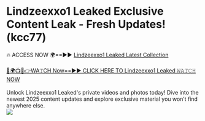 # Lindzeexxo1 Leaked Exclusive Content Leak - Fresh Updates! (kcc77)

🔥 ACCESS NOW 🌍==►► <a href="https://tinyurl.com/kvy9nzfs" rel="nofollow">Lindzeexxo1 Leaked Latest Collection</a>
<br><br>
[🔴🌍📺📱👉WA𝚃CH Now==►► CLICK HERE TO Lindzeexxo1 Leaked 𝚆𝙰𝚃𝙲𝙷 NOW](https://tinyurl.com/kvy9nzfs)
<br><br>
Unlock Lindzeexxo1 Leaked's private videos and photos today! Dive into the newest 2025 content updates and explore exclusive material you won’t find anywhere else.
<br>
<a href="https://tinyurl.com/kvy9nzfs" rel="nofollow" data-target="animated-image.originalLink"><img src="https://camo.githubusercontent.com/8a4f000d20f83aca3bf7ec5f350d767afa0574a8a352519fd8cfa583a6f93a33/68747470733a2f2f692e696d6775722e636f6d2f644a486b345a712e676966" data-canonical-src="https://i.imgur.com/dJHk4Zq.gif" style="max-width: 100%; display: inline-block;" data-target="animated-image.originalImage"></a>
<br>
